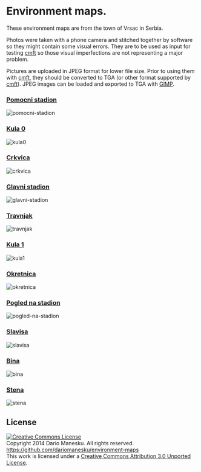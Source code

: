 Environment maps.
============================================================================

These environment maps are from the town of Vrsac in Serbia.<br />

Photos were taken with a phone camera and stitched together by software so they might contain some visual errors. They are to be used as input for testing [cmft](https://github.com/dariomanesku/cmft) so those visual imperfections are not representing a major problem.

Pictures are uploaded in JPEG format for lower file size. Prior to using them with [cmft](https://github.com/dariomanesku/cmft), they should be converted to TGA (or other format supported by [cmft](https://github.com/dariomanesku/cmft)). JPEG images can be loaded and exported to TGA with [GIMP](http://www.gimp.org/).

### [Pomocni stadion](https://www.google.com/maps/views/view/117998106393492128954/photo/TBO4zrzi9dcAAAQWs8hv6g)

![pomocni-stadion](https://github.com/dariomanesku/environment-maps/raw/master/jpg/pomocni_stadion.jpg)

### [Kula 0](https://www.google.com/maps/views/view/117998106393492128954/photo/K1zn5ZI2vH8AAAQWs8hv5w)

![kula0](https://github.com/dariomanesku/environment-maps/raw/master/jpg/kula0.jpg)

### [Crkvica](https://www.google.com/maps/views/view/117998106393492128954/photo/D0tKxJyGTPsAAAQWs8hv5Q)

![crkvica](https://github.com/dariomanesku/environment-maps/raw/master/jpg/crkvica.jpg)

### [Glavni stadion](https://www.google.com/maps/views/view/117998106393492128954/photo/J5AubnPkfSYAAAQWs8hv7Q)

![glavni-stadion](https://github.com/dariomanesku/environment-maps/raw/master/jpg/glavni_stadion.jpg)

### [Travnjak](https://www.google.com/maps/views/view/117998106393492128954/photo/d0kbbPWdZxQAAAQWs8hv6Q)

![travnjak](https://github.com/dariomanesku/environment-maps/raw/master/jpg/travnjak.jpg)

### [Kula 1](https://www.google.com/maps/views/view/117998106393492128954/photo/GCGnSs9l28YAAAQWs8hv6w)

![kula1](https://github.com/dariomanesku/environment-maps/raw/master/jpg/kula1.jpg)

### [Okretnica](https://www.google.com/maps/views/view/117998106393492128954/photo/cMNpO4PAtIEAAAQWs8hv7A)

![okretnica](https://github.com/dariomanesku/environment-maps/raw/master/jpg/okretnica.jpg)

### [Pogled na stadion](https://www.google.com/maps/views/view/117998106393492128954/photo/iQrGayW1dLQAAAQWs8hv7g)

![pogled-na-stadion](https://github.com/dariomanesku/environment-maps/raw/master/jpg/pogled_na_stadion.jpg)

### [Slavisa](https://www.google.com/maps/views/view/117998106393492128954/photo/Uqt802cqr0kAAAQWs8hv7w)

![slavisa](https://github.com/dariomanesku/environment-maps/raw/master/jpg/slavisa.jpg)

### [Bina](https://www.google.com/maps/views/view/117998106393492128954/photo/Pi-NmXsVSDAAAAQWs8hv5g)

![bina](https://github.com/dariomanesku/environment-maps/raw/master/jpg/bina.jpg)

### [Stena](https://www.google.com/maps/views/view/117998106393492128954/photo/xCrb7Pbo-JkAAAQWs8hv6A)

![stena](https://github.com/dariomanesku/environment-maps/raw/master/jpg/stena.jpg)



License
-------

<a rel="license" href="http://creativecommons.org/licenses/by/3.0/"><img alt="Creative Commons License" style="border-width:0" src="http://i.creativecommons.org/l/by/3.0/88x31.png" /></a><br />
Copyright 2014 Dario Manesku. All rights reserved.<br />
https://github.com/dariomanesku/environment-maps<br />
This work is licensed under a <a rel="license" href="http://creativecommons.org/licenses/by/3.0/">Creative Commons Attribution 3.0 Unported License</a>.

